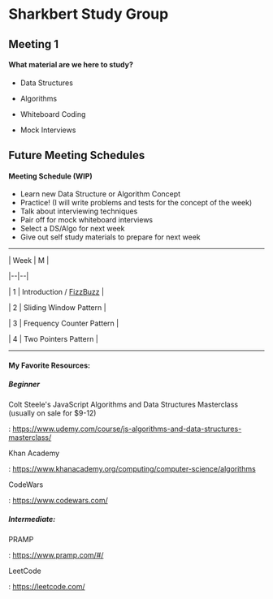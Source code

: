 
  

# Sharkbert Study Group

  

  

## Meeting 1

  

  

#### What material are we here to study?

  

- Data Structures

  

- Algorithms

  

- Whiteboard Coding

  

- Mock Interviews  

## Future Meeting Schedules

  

#### Meeting Schedule (WIP)
- Learn new Data Structure or Algorithm Concept
- Practice! (I will write problems and tests for the concept of the week)
- Talk about interviewing techniques
- Pair off for mock whiteboard interviews
- Select a DS/Algo for next week
- Give out self study materials to prepare for next week
 ---

  

| Week | M | 

|--|--|

| 1 | Introduction / [FizzBuzz](https://github.com/benjaminwgordon/fizzbuzz)  |

| 2 | Sliding Window Pattern |

| 3 | Frequency Counter Pattern |

| 4 | Two Pointers Pattern | 

---

#### My Favorite Resources:

  

##### Beginner

  

Colt Steele's JavaScript Algorithms and Data Structures Masterclass (usually on sale for $9-12)

  

: https://www.udemy.com/course/js-algorithms-and-data-structures-masterclass/

  

  

Khan Academy

  

: https://www.khanacademy.org/computing/computer-science/algorithms

  

  

CodeWars

  

: https://www.codewars.com/

  

##### Intermediate:

  

PRAMP

  

: https://www.pramp.com/#/

  

  

LeetCode

  

: https://leetcode.com/